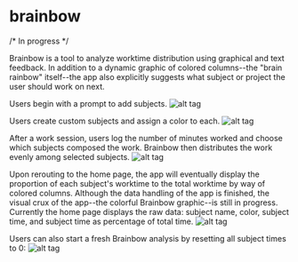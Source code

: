 # brainbow
/* In progress */

Brainbow is a tool to analyze worktime distribution using graphical and text feedback. In addition to a 
dynamic graphic of colored columns--the "brain rainbow" itself--the app also explicitly suggests what 
subject or project the user should work on next. 

Users begin with a prompt to add subjects.
![alt tag](https://cloud.githubusercontent.com/assets/23560083/26634258/0ce15c5c-45e4-11e7-9653-46cc036a3d5a.png "App at start")


Users create custom subjects and assign a color to each. 
![alt tag](https://cloud.githubusercontent.com/assets/23560083/26634261/0cf7ff0c-45e4-11e7-8cf8-4e3201e3a3c3.png "Add subject")


After a work session, users log the number of minutes worked and choose which subjects composed the work. 
Brainbow then distributes the work evenly among selected subjects. 
![alt tag](https://cloud.githubusercontent.com/assets/23560083/26634259/0cebe6f4-45e4-11e7-8d51-f63ae353de7c.png "Log worktime")


Upon rerouting to the home page, the app will eventually display the proportion of each subject's worktime to the total 
worktime by way of colored columns. Although the data handling of the app is finished, the visual crux of the app--the colorful Brainbow graphic--is still in progress. Currently the home page displays the raw data: subject name, color, subject time, and subject time as percentage of total time.
![alt tag](https://cloud.githubusercontent.com/assets/23560083/26634256/0ce08822-45e4-11e7-9a55-68020f2244cb.png "Brainbow home page")


Users can also start a fresh Brainbow analysis by resetting all subject times to 0:
![alt tag](https://cloud.githubusercontent.com/assets/23560083/26634257/0ce14e6a-45e4-11e7-9aa2-575604a72aa2.png "Reset Brainbow")
